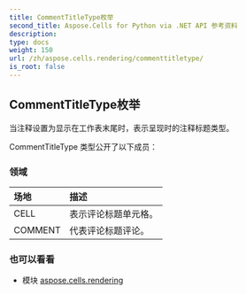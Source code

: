```yaml
---
title: CommentTitleType枚举
second_title: Aspose.Cells for Python via .NET API 参考资料
description:
type: docs
weight: 150
url: /zh/aspose.cells.rendering/commenttitletype/
is_root: false
---
```

## CommentTitleType枚举
当注释设置为显示在工作表末尾时，表示呈现时的注释标题类型。



CommentTitleType 类型公开了以下成员：

### 领域
|场地|描述|
| :- | :- |
| CELL |表示评论标题单元格。|
| COMMENT |代表评论标题评论。|



### 也可以看看
* 模块 [aspose.cells.rendering](..)
